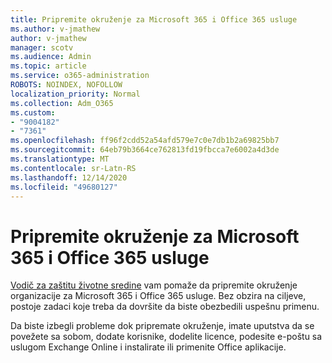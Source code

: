 ```yaml
---
title: Pripremite okruženje za Microsoft 365 i Office 365 usluge
ms.author: v-jmathew
author: v-jmathew
manager: scotv
ms.audience: Admin
ms.topic: article
ms.service: o365-administration
ROBOTS: NOINDEX, NOFOLLOW
localization_priority: Normal
ms.collection: Adm_O365
ms.custom:
- "9004182"
- "7361"
ms.openlocfilehash: ff96f2cdd52a54afd579e7c0e7db1b2a69825bb7
ms.sourcegitcommit: 64eb79b3664ce762813fd19fbcca7e6002a4d3de
ms.translationtype: MT
ms.contentlocale: sr-Latn-RS
ms.lasthandoff: 12/14/2020
ms.locfileid: "49680127"
---
```

# <a name="prepare-your-environment-for-microsoft-365-and-office-365-services"></a>Pripremite okruženje za Microsoft 365 i Office 365 usluge

[Vodič za zaštitu životne sredine](https://go.microsoft.com/fwlink/?linkid=2005213) vam pomaže da pripremite okruženje organizacije za Microsoft 365 i Office 365 usluge. Bez obzira na ciljeve, postoje zadaci koje treba da dovršite da biste obezbedili uspešnu primenu.

Da biste izbegli probleme dok pripremate okruženje, imate uputstva da se povežete sa sobom, dodate korisnike, dodelite licence, podesite e-poštu sa uslugom Exchange Online i instalirate ili primenite Office aplikacije.
